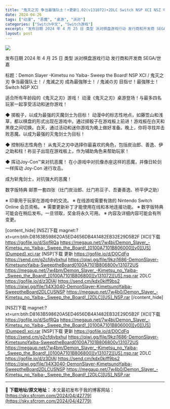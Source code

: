 ```yaml
---
title: "鬼灭之刃 争当最强队士！+更新1.02(v131072)+2DLC Switch NSP XCI NSZ 中文 2.74G"
date: 2024-04-26
tags: ["动漫", "恶魔", "桌游", "派对"]
categories: ["Switch中文", "Switch游戏"]
excerpt: "发布日期 2024 年 4 月 25 日 类型 派对棋盘游戏行动 发行商和开发商 SEGA/世嘉 标题：Demon Slayer -Kimetsu no Yaiba- Sweep the Board! NSP XCI / 鬼灭之刃 争当最强队士！ / 鬼滅之刃 成為最強隊士！ / 鬼滅の刃 目指せ！&hellip;"
layout: post
---
```


<img class="aligncenter" src="https://sky.sfcrom.com/wp-content/uploads/2024/04/20240426135743-97a60.jpeg" />

发布日期 2024 年 4 月 25 日
类型 派对棋盘游戏行动
发行商和开发商 SEGA/世嘉

标题：Demon Slayer -Kimetsu no Yaiba- Sweep the Board! NSP XCI / 鬼灭之刃 争当最强队士！ / 鬼滅之刃 成為最強隊士！ / 鬼滅の刃 目指せ！最強隊士！ Switch NSP XCI

适合所有年龄段的《鬼灭之刃》游戏！
动漫《鬼灭之刃》桌游登场！与最多四名玩家一起享受活动和迷你游戏！

◆ 掷骰子，以成为最强的灭魔剑士为目标！
动漫中的标志性地点，如藤笠山和浅草，都以棋盘的形式出现在游戏中。通过掷骰子在游戏板上前进！游戏板在白天和黑夜之间切换。白天，通过活动和迷你游戏为晚上做好准备。晚上，你将寻找并击败恶魔。以成为最强的灭鬼剑士为目标！

◆ 控制标志性角色！
从鬼灭之刃中选择你最喜欢的角色，包括炭治郎、善逸、伊之助和柱！祢豆子出现在游戏板上，作为辅助角色来帮助玩家！

◆ 挥动Joy-Con™来对抗恶魔！
在小游戏中对抗像赤座这样的恶魔，并像日轮剑一样挥动 Joy-Con 进行攻击。

成为斩鬼剑士，对抗强大的恶魔！

数字版特典
邮票一套四张（灶门炭治郎、灶门祢豆子、吾妻善逸、桥平伊之助）

※ 印章用于玩家在游戏中的交流。
※ 在线游戏需要有效的 Nintendo Switch Online 会员资格。
※ 需要更新补丁才能使用在线和本地连接功能。
※ 数字版特典可能会在稍后发布。一旦领取，奖金将永久可用。
※ 内容及详细内容可能会有所变更。

[content_hide]
 [NSZ]下载
magnet:?xt=urn:btih:D8163B598620A5ED4656DB4A1482EB32E29D5B2F
 [XCI]下载
https://gofile.io/d/SofRQa
https://megaup.net/7w4bj/Demon_Slayer_-Kimetsu_no_Yaiba-_Sweep_the_Board!_[0100A7101B806000][v0][US](Dumped).xci.rar
 [NSP]下载
更新
https://gofile.io/d/D0CdFq
https://send.cm/g2cfdjybxhul
https://qiwi.gg/file/9kzj1686-DemonSlayer-KimetsunoYaiba-SweeptheBoard0100A7101B806800v131072US
https://megaup.net/7w4bm/Demon_Slayer_-Kimetsu_no_Yaiba-_Sweep_the_Board!_[0100A7101B806800][v131072][US].nsp.rar
2DLC
https://gofile.io/d/z3DlAl
https://send.cm/kdx0kiff9bs2
https://qiwi.gg/file/1i4X3040-DemonSlayer-KimetsunoYaiba-SweeptheBoard2DLCUSNSP
https://megaup.net/7w4b0/Demon_Slayer_-Kimetsu_no_Yaiba-_Sweep_the_Board!_[2DLC][US]_NSP.rar
[/content_hide]

<!--wechatfans start-->
 [NSZ]下载
magnet:?xt=urn:btih:D8163B598620A5ED4656DB4A1482EB32E29D5B2F
 [XCI]下载
https://gofile.io/d/SofRQa
https://megaup.net/7w4bj/Demon_Slayer_-Kimetsu_no_Yaiba-_Sweep_the_Board!_[0100A7101B806000][v0][US](Dumped).xci.rar
 [NSP]下载
更新
https://gofile.io/d/D0CdFq
https://send.cm/g2cfdjybxhul
https://qiwi.gg/file/9kzj1686-DemonSlayer-KimetsunoYaiba-SweeptheBoard0100A7101B806800v131072US
https://megaup.net/7w4bm/Demon_Slayer_-Kimetsu_no_Yaiba-_Sweep_the_Board!_[0100A7101B806800][v131072][US].nsp.rar
2DLC
https://gofile.io/d/z3DlAl
https://send.cm/kdx0kiff9bs2
https://qiwi.gg/file/1i4X3040-DemonSlayer-KimetsunoYaiba-SweeptheBoard2DLCUSNSP
https://megaup.net/7w4b0/Demon_Slayer_-Kimetsu_no_Yaiba-_Sweep_the_Board!_[2DLC][US]_NSP.rar
<!--wechatfans end-->

---
📖 **下载地址/原文地址：** 本文最初发布于我的博客网站：[https://sky.sfcrom.com/2024/04/42779](https://sky.sfcrom.com/2024/04/42779)
